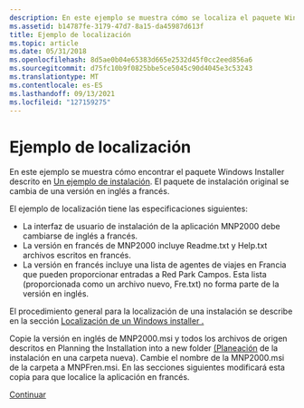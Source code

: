 ```yaml
---
description: En este ejemplo se muestra cómo se localiza el paquete Windows Installer descrito en Un ejemplo de instalación. El paquete de instalación original se cambia de una versión en inglés a francés.
ms.assetid: b14787fe-3179-47d7-8a15-da45987d613f
title: Ejemplo de localización
ms.topic: article
ms.date: 05/31/2018
ms.openlocfilehash: 8d5ae0b04e65383d665e2532d45f0cc2eed856a6
ms.sourcegitcommit: d75fc10b9f0825bbe5ce5045c90d4045e3c53243
ms.translationtype: MT
ms.contentlocale: es-ES
ms.lasthandoff: 09/13/2021
ms.locfileid: "127159275"
---
```

# <a name="a-localization-example"></a>Ejemplo de localización

En este ejemplo se muestra cómo encontrar el paquete Windows Installer descrito en [Un ejemplo de instalación](an-installation-example.md). El paquete de instalación original se cambia de una versión en inglés a francés.

El ejemplo de localización tiene las especificaciones siguientes:

-   La interfaz de usuario de instalación de la aplicación MNP2000 debe cambiarse de inglés a francés.
-   La versión en francés de MNP2000 incluye Readme.txt y Help.txt archivos escritos en francés.
-   La versión en francés incluye una lista de agentes de viajes en Francia que pueden proporcionar entradas a Red Park Campos. Esta lista (proporcionada como un archivo nuevo, Fre.txt) no forma parte de la versión en inglés.

El procedimiento general para la localización de una instalación se describe en la sección [Localización de un Windows installer .](localizing-a-windows-installer-package.md)

Copie la versión en inglés de MNP2000.msi y todos los archivos de origen descritos en Planning the Installation into a new folder [(Planeación](planning-the-installation.md) de la instalación en una carpeta nueva). Cambie el nombre de la MNP2000.msi de la carpeta a MNPFren.msi. En las secciones siguientes modificará esta copia para que localice la aplicación en francés.

[Continuar](checking-the-installation-database-code-page.md)

 

 



